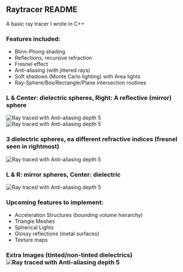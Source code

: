 ## Raytracer README
A basic ray tracer I wrote in C++ 


### Features included: 
* Blinn-Phong shading
* Reflections, recursive refraction 
* Fresnel effect
* Anti-aliasing (with jittered rays) 
* Soft shadows (Monte Carlo lighting) with Area lights
* Ray-Sphere/Box/Rectangle/Plane intersection routines
### L & Center: dielectric spheres, Right: A reflective (mirror) sphere 
![Ray traced with Anti-aliasing depth 5](https://github.com/Xavierkst/Raytracer_build/blob/master/testFile_AA_8_Box_render.jpg)
![Ray traced with Anti-aliasing depth 5](https://github.com/Xavierkst/Raytracer_build/blob/master/testFile_AA_8_rectangle.jpg)
### 3 dielectric spheres, ea different refractive indices (fresnel seen in rightmost)
![Ray traced with Anti-aliasing depth 5](https://github.com/Xavierkst/Raytracer_build/blob/master/testFile_1.jpg)
### L & R: mirror spheres, Center: dielectric
![Ray traced with Anti-aliasing depth 5](https://github.com/Xavierkst/Raytracer_build/blob/master/testFile_AA_5_reflections.jpg)
### Upcoming features to implement:  
* Acceleration Structures (bounding volume hierarchy)
* Triangle Meshes 
* Spherical Lights 
* Glossy reflections (metal surfaces)
* Texture maps
### Extra Images (tinted/non-tinted dielectrics) ![Ray traced with Anti-aliasing depth 5](https://github.com/Xavierkst/Raytracer_build/blob/master/testFile_2_tinted_again.jpg)
